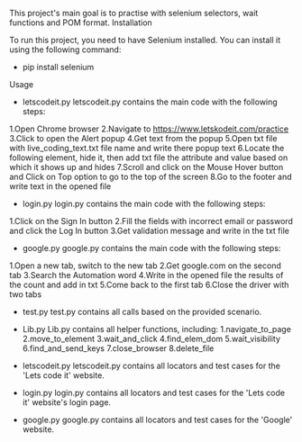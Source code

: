 This project's main goal is to practise with selenium selectors, wait functions and POM format.
Installation

To run this project, you need to have Selenium installed. You can install it using the following command:
 - pip install selenium

Usage

- letscodeit.py
letscodeit.py contains the main code with the following steps:

1.Open Chrome browser
2.Navigate to https://www.letskodeit.com/practice
3.Click to open the Alert popup
4.Get text from the popup
5.Open txt file with live_coding_text.txt file name and write there popup text
6.Locate the following element, hide it, then add txt file the attribute and value based on which it shows up and hides
7.Scroll and click on the Mouse Hover button and Click on Top option to go to the top of the screen
8.Go to the footer and write text in the opened file


- login.py
login.py contains the main code with the following steps:

1.Click on the Sign In button
2.Fill the fields with incorrect email or password and click the Log In button
3.Get validation message and write in the txt file

- google.py
google.py contains the main code with the following steps:

1.Open a new tab, switch to the new tab
2.Get google.com on the second tab
3.Search the Automation word
4.Write in the opened file the results of the count and add in txt
5.Come back to the first tab
6.Close the driver with two tabs


- test.py
test.py contains all calls based on the provided scenario.

- Lib.py
Lib.py contains all helper functions, including:
1.navigate_to_page
2.move_to_element
3.wait_and_click
4.find_elem_dom
5.wait_visibility
6.find_and_send_keys
7.close_browser
8.delete_file

- letscodeit.py
letscodeit.py contains all locators and test cases for the 'Lets code it' website.

- login.py
login.py contains all locators and test cases for the 'Lets code it' website's login page.

 - google.py
google.py contains all locators and test cases for the 'Google' website.

